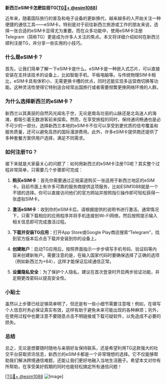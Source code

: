 **新西兰eSIM卡怎麽註冊TG[[TG💪+ @esim1088](https://t.me/s/esim1088)]**

近年来，随着国际旅行的普及和电子设备的更新换代，越来越多的人开始关注一种便捷的通信工具——eSIM卡。特别是对于前往新西兰旅游或工作的朋友来说，选择一张合适的eSIM卡显得尤为重要。而在众多功能中，使用eSIM卡注册Telegram（简称TG）更是成为许多人关注的焦点。本文将详细介绍如何在新西兰顺利注册TG，并分享一些实用的小技巧。

### 什么是eSIM卡？

首先，让我们简单了解一下eSIM卡是什么。eSIM卡是一种嵌入式芯片，可以直接安装在支持该技术的设备上，比如智能手机、平板电脑等。与传统物理SIM卡相比，eSIM卡具有体积小、无需更换卡槽的优点，同时还能实现多运营商切换等功能。这种灵活性使得它特别适合经常出国旅行或者需要频繁更换网络环境的人群。

### 为什么选择新西兰的eSIM卡？

新西兰以其美丽的自然风光闻名于世，无论是南岛壮丽的山脉还是北岛迷人的海滩，都吸引着无数游客前来探索。然而，在享受旅程的同时，保持通讯畅通也是必不可少的一部分。选择新西兰本地的eSIM卡不仅可以享受到更优质的信号覆盖和服务质量，还可以避免高昂的国际漫游费用。此外，许多eSIM卡提供商还提供了多种套餐方案供用户选择，满足不同需求。

### 如何注册TG？

接下来就是大家最关心的问题了：如何用新西兰的eSIM卡注册TG呢？其实整个过程非常简单，只需要几个步骤即可完成：

1. **购买eSIM卡**：首先你需要通过正规渠道购买一张适用于新西兰地区的eSIM卡。目前市面上有许多可靠的服务商提供这项服务，比如ESIM1088就是一个不错的选择。你可以直接访问他们的官方网站并按照指引操作即可轻松获得一张虚拟SIM卡。

2. **激活eSIM卡**：收到你的eSIM卡后，请根据提供的说明书进行激活。通常情况下，只需下载相应的应用程序并将手机连接到Wi-Fi网络，然后按照提示输入相关信息即可完成激活过程。

3. **下载并安装TG应用**：打开App Store或Google Play商店搜索“Telegram”，找到官方版本后点击下载并安装到你的设备上。

4. **创建账户**：启动TG应用后，按照界面指示一步步填写手机号码、验证码等内容来创建新账户。需要注意的是，在输入国家代码时要确保选择了正确的选项（例如新西兰为+64），这样才能保证后续通信正常。

5. **设置隐私安全**：为了保护个人隐私，建议在首次登录时开启两步验证功能，并定期更改密码以提高安全性。

### 小贴士

虽然以上步骤已经足够简单明了，但还是有一些小细节需要注意哦！例如，在填写个人信息时务必保证真实有效，这样有助于避免未来可能出现的各种麻烦；另外，在使用过程中也要注意不要随意点击不明链接或下载可疑软件，以免造成不必要的损失。

### 总结

总之，无论是想要随时随地与亲朋好友保持联系，还是希望利用TG这款强大的社交平台获取资讯信息，新西兰的eSIM卡都是一个非常理想的选择。它不仅能够帮助我们解决跨境通信难题，还能让我们更好地融入当地生活圈子。希望本文对你有所帮助，在享受美好假期的同时也能轻松搞定所有通信问题！

[[TG💪+ @esim1088](https://t.me/s/esim1088) ![Image](https://i.postimg.cc/4NQfJmqS/Snipaste-2025-05-13-00-14-12.png)]